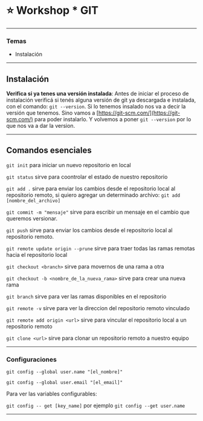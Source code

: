 # :star: Workshop * GIT 
---

### Temas

- Instalación

---

## Instalación

**Verifica si ya tenes una versión instalada**:  Antes de iniciar el proceso de instalación verificá si tenés alguna versión de git ya descargada e instalada, con el comando: ```git --version```. Si lo tenemos insalado nos va a decir la versión que tenemos. Sino vamos a [https://git-scm.com/](https://git-scm.com/) para poder instalarlo. Y volvemos a poner ```git --version``` por lo que nos va a dar la version.

---

## Comandos esenciales

```git init``` para iniciar un nuevo repositorio en local

```git status``` sirve para coontrolar el estado de nuestro repositorio

```git add .``` sirve para enviar los cambios desde el repositorio local al repositorio remoto, si quiero agregar un determinado archivo: ```git add [nombre_del_archivo]```

```git commit -m "mensaje"``` sirve para escribir un mensaje en el cambio que queremos versionar.

```git push``` sirve para enviar los cambios desde el repositorio local al repositorio remoto.

```git remote update origin --prune``` sirve para traer todas las ramas remotas hacia el repositorio local

```git checkout <branch>``` sirve para movernos de una rama a otra

```git checkout -b <nombre_de_la_nueva_rama>``` sirve para crear una nueva rama

```git branch``` sirve para ver las ramas disponibles en el repositorio

```git remote -v``` sirve para ver la direccion del repositorio remoto vinculado

```git remote add origin <url>``` sirve para vincular el repositorio local a un repositorio remoto

```git clone <url>``` sirve para clonar un repositorio remoto a nuestro equipo


---

### Configuraciones


```git config --global user.name "[el_nombre]" ```

```git config --global user.email "[el_email]" ```

Para ver las variables configurables:

```git config -- get [key_name]``` por ejemplo ```git config --get user.name```


---
